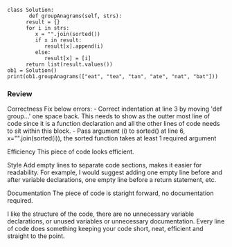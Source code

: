 ```{r, attr.source='.numberLines'}
class Solution:
       def groupAnagrams(self, strs):
      result = {}
      for i in strs:
         x = "".join(sorted())
         if x in result:
            result[x].append(i)
         else:
            result[x] = [i]
      return list(result.values())
ob1 = Solution()
print(ob1.groupAnagrams(["eat", "tea", "tan", "ate", "nat", "bat"]))
```

### Review

Correctness
Fix below errors:
    - Correct indentation at line 3 by moving 'def group...' one space back. This needs to show as the outter most line of code since it is a function declaration and all the other lines of code needs to sit within this block.
    - Pass argument (i) to sorted() at line 6, x="".join(sorted(i)), the sorted function takes at least 1 required argument

Efficiency
This piece of code looks efficient.

Style
Add empty lines to separate code sections, makes it easier for readability. For example, I would suggest adding one empty line before and after variable declarations, one empty line before a return statement, etc.

Documentation
The piece of code is staright forward, no documentation required.


I like the structure of the code, there are no unnecessary variable declarations, or unused variables or unnecessary documentation. Every line of code does something keeping your code short, neat, efficient and straight to the point.
